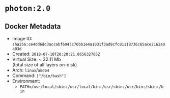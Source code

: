 # `photon:2.0`

## Docker Metadata

- Image ID: `sha256:ce4dd6dd3accabf6943c76bb1e4a1031f3ad9cfc81118736c65ace2162a0a03d`
- Created: `2018-07-10T20:20:21.065632705Z`
- Virtual Size: ~ 32.11 Mb  
  (total size of all layers on-disk)
- Arch: `linux`/`amd64`
- Command: `["/bin/bash"]`
- Environment:
  - `PATH=/usr/local/sbin:/usr/local/bin:/usr/sbin:/usr/bin:/sbin:/bin`
